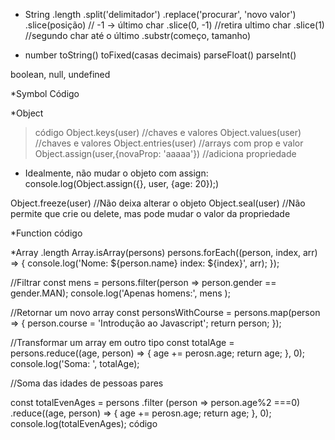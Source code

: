 * String
.length
.split('delimitador')
.replace('procurar', 'novo valor')
.slice(posição) // -1 -> último char
.slice(0, -1) //retira ultimo char
.slice(1) //segundo char até o último
.substr(começo, tamanho) 

* number 
toString()
toFixed(casas decimais)
parseFloat()
parseInt()


boolean, null, undefined

*Symbol
Código



*Object
>código
Object.keys(user) //chaves e valores
Object.values(user) //chaves e valores
Object.entries(user) //arrays com prop e valor
Object.assign(user,{novaProp: 'aaaaa'}) //adiciona propriedade

- Idealmente, não mudar o objeto com assign:
console.log(Object.assign({}, user, {age: 20});)

Object.freeze(user) //Não deixa alterar o objeto
Object.seal(user) //Não permite que crie ou delete, mas pode mudar o valor da propriedade



*Function
código

*Array
.length
Array.isArray(persons)
persons.forEach((person, index, arr) => {
    console.log('Nome: ${person.name} index: ${index}', arr);
});


//Filtrar
const mens = persons.filter(person => person.gender == gender.MAN);
console.log('Apenas homens:', mens );

//Retornar um novo array
const personsWithCourse = persons.map(person => {
    person.course = 'Introdução ao Javascript';
    return person;
});

//Transformar um array em outro tipo
const totalAge = persons.reduce((age, person) => {
    age += perosn.age;
    return age;
}, 0);
console.log('Soma: ', totalAge);


//Soma das idades de pessoas pares

const totalEvenAges = persons
.filter (person => person.age%2 ===0)
.reduce((age, person) => {
    age += perosn.age;
    return age;
}, 0);
console.log(totalEvenAges);
código